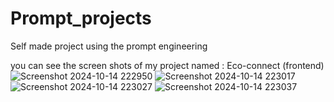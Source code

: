 # Prompt_projects
Self made project using the prompt engineering 

you can see the screen shots of my project named : Eco-connect (frontend)
![Screenshot 2024-10-14 222950](https://github.com/user-attachments/assets/8a3fe417-76f2-43f4-bd02-ff0bff0bffcd)
![Screenshot 2024-10-14 223017](https://github.com/user-attachments/assets/97b979a1-7bc1-4d72-aaca-923231f92e81)
![Screenshot 2024-10-14 223027](https://github.com/user-attachments/assets/43c8bff5-bb83-499a-92a4-1d65f9da4981)
![Screenshot 2024-10-14 223037](https://github.com/user-attachments/assets/c21fd24d-3434-43a5-bac2-79caad9a7239)
